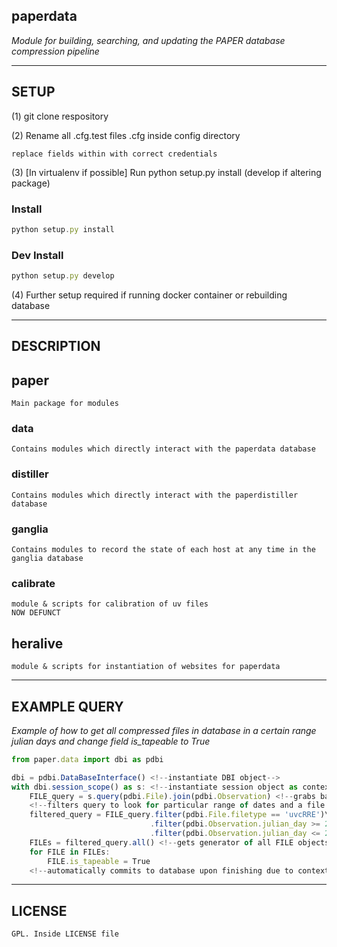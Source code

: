 ## paperdata

*Module for building, searching, and updating the PAPER database compression pipeline*

-----
SETUP
-----

(1) git clone respository

(2) Rename all .cfg.test files .cfg inside config directory

	replace fields within with correct credentials

(3) [In virtualenv if possible] Run python setup.py install (develop if altering package)

### Install

```js
python setup.py install
```

### Dev Install
```js
python setup.py develop
```

(4) Further setup required if running docker container or rebuilding database

-----------
DESCRIPTION
-----------

## paper
```
Main package for modules
```

### data
```
Contains modules which directly interact with the paperdata database
```

### distiller
```
Contains modules which directly interact with the paperdistiller database
```

### ganglia
```
Contains modules to record the state of each host at any time in the ganglia database
```

### calibrate
```
module & scripts for calibration of uv files
NOW DEFUNCT
```

## heralive
```
module & scripts for instantiation of websites for paperdata
```

-------------
EXAMPLE QUERY
-------------
*Example of how to get all compressed files in database in a certain range julian days and change field is_tapeable to True*
```js
from paper.data import dbi as pdbi

dbi = pdbi.DataBaseInterface() <!--instantiate DBI object-->
with dbi.session_scope() as s: <!--instantiate session object as context manager-->
	FILE_query = s.query(pdbi.File).join(pdbi.Observation) <!--grabs base query object and joins table-->
	<!--filters query to look for particular range of dates and a file type-->
	filtered_query = FILE_query.filter(pdbi.File.filetype == 'uvcRRE')\
							   .filter(pdbi.Observation.julian_day >= 2455903)
							   .filter(pdbi.Observation.julian_day <= 2456036)
	FILEs = filtered_query.all() <!--gets generator of all FILE objects-->
	for FILE in FILEs:
		FILE.is_tapeable = True
	<!--automatically commits to database upon finishing due to context manager-->
```

-------
LICENSE
-------
```
GPL. Inside LICENSE file
```
